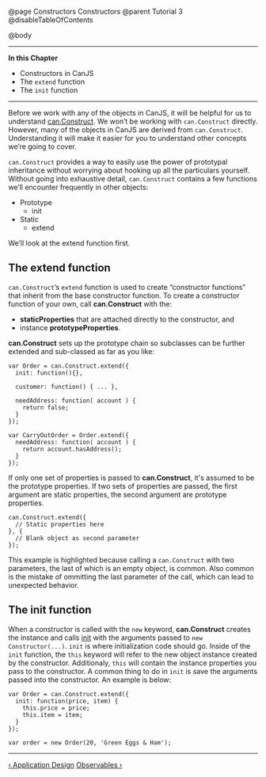 @page Constructors Constructors
@parent Tutorial 3
@disableTableOfContents

@body

<div class="getting-started">

- - -
**In this Chapter**
 - Constructors in CanJS
  - The `extend` function
  - The `init` function
- - -

Before we work with any of the objects in CanJS, it will be helpful for us to
understand [can.Construct](../docs/can.Construct.html). We won’t be working
with `can.Construct` directly. However, many of the objects in CanJS are derived from
`can.Construct`. Understanding it will make it easier for you to understand other
concepts we’re going to cover.

`can.Construct` provides a way to easily use the power of prototypal
inheritance without worrying about hooking up all the particulars
yourself. Without going into exhaustive detail, `can.Construct` contains
a few functions we’ll encounter frequently in other objects:

- Prototype
  - init
- Static
  - extend

We’ll look at the extend function first.

## The extend function
`can.Construct`’s `extend` function is used to create
“constructor functions” that inherit from the base constructor function. 
To create a constructor function of your own, call __can.Construct__ with the:

- __staticProperties__ that are attached directly to the constructor, and
- instance __prototypeProperties__.

__can.Construct__ sets up the prototype chain so subclasses can be further
extended and sub-classed as far as you like:

```
var Order = can.Construct.extend({
  init: function(){},

  customer: function() { ... },
  
  needAddress: function( account ) {
    return false;
  }
});

var CarryOutOrder = Order.extend({
  needAddress: function( account ) {
    return account.hasAddress();
  }
});
```

If only one set of properties is passed to __can.Construct__, it's assumed to
be the prototype properties.  If two sets of properties are passed, the
first argument are static properties, the second argument are prototype
properties.

```
can.Construct.extend({
  // Static properties here
}, {
  // Blank object as second parameter
});
```

This example is highlighted because calling a `can.Construct` with two parameters, 
the last of which is an empty object, is common. Also common is the mistake of
ommitting the last parameter of the call, which can lead to unexpected behavior.


## The init function

When a constructor is called with the `new` keyword, __can.Construct__ creates the instance and
calls [init](../docs/can.Construct.prototype.init.html) with
the arguments passed to `new Constructor(...)`. `init` is where initialization code
should go. Inside of the `init` function, the `this` keyword will refer to the
new object instance created by the constructor. Additionaly, `this` will contain 
the instance properties you pass to the constructor. A common thing to do in `init` 
is save the arguments passed into the constructor. An example is below:

```
var Order = can.Construct.extend({
  init: function(price, item) {
    this.price = price;
    this.item = item;
  }
});

var order = new Order(20, 'Green Eggs & Ham');
```

- - -

<span class="pull-left">[&lsaquo; Application Design](ApplicationDesign.html)</span>
<span class="pull-right">[Observables &rsaquo;](Observables.html)</span>

</div>

